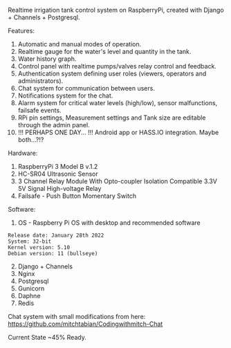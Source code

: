 Realtime irrigation tank control system on RaspberryPi, created with Django + Channels + Postgresql.

Features:
  1. Automatic and manual modes of operation.
  2. Realtime gauge for the water's level and quantity in the tank.
  3. Water history graph.
  4. Control panel with realtime pumps/valves relay control and feedback.
  5. Authentication system defining user roles (viewers, operators and administrators).
  6. Chat system for communication between users.
  7. Notifications system for the chat.
  8. Alarm system for critical water levels (high/low), sensor malfunctions, failsafe events.
  9. RPi pin settings, Measurement settings and Tank size are editable through the admin panel.
  10. !!! PERHAPS ONE DAY... !!! Android app or HASS.IO integration. Maybe both...?!?

Hardware:
  1. RaspberryPi 3 Model B v.1.2
  2. HC-SR04 Ultrasonic Sensor
  3. 3 Channel Relay Module With Opto-coupler Isolation Compatible 3.3V 5V Signal High-voltage Relay
  4. Failsafe - Push Button Momentary Switch

Software:
  1. OS - Raspberry Pi OS with desktop and recommended software

    Release date: January 28th 2022
    System: 32-bit
    Kernel version: 5.10
    Debian version: 11 (bullseye)

  2. Django + Channels
  3. Nginx
  4. Postgresql
  5. Gunicorn
  6. Daphne
  7. Redis

Chat system with small modifications from here: https://github.com/mitchtabian/Codingwithmitch-Chat

Current State ~45% Ready.
